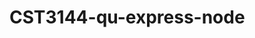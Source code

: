 # CST3144-qu-express-node


<!-- [Express.js App] the link to your GitHub Repository. -->
<!-- https://github.com/qamar002-mdx/CST3144-qu-express-node.git -->


<!-- [Render.com Express.js App] the link to the AWS (or render.com) route that returns all the lessons. -->
<!-- https://cst3144-qu-express-node-1.onrender.com/products -->